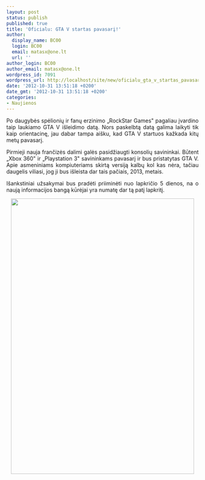 ```yaml
---
layout: post
status: publish
published: true
title: 'Oficialu: GTA V startas pavasarį!'
author:
  display_name: BC00
  login: BC00
  email: matasx@one.lt
  url: ''
author_login: BC00
author_email: matasx@one.lt
wordpress_id: 7091
wordpress_url: http://localhost/site/new/oficialu_gta_v_startas_pavasari/
date: '2012-10-31 13:51:18 +0200'
date_gmt: '2012-10-31 13:51:18 +0200'
categories:
- Naujienos
---
```

<p style="text-align: justify;">
	Po daugybės spėlionių ir fanų erzinimo &bdquo;RockStar Games&quot; pagaliau įvardino taip laukiamo GTA V i&scaron;leidimo datą. Nors paskelbtą datą galima laikyti tik kaip orientacinę, jau dabar tampa ai&scaron;ku, kad GTA V startuos kažkada kitų metų pavasarį.</p>
<p style="text-align: justify;">
	Pirmieji nauja frančizės dalimi galės pasidžiaugti konsolių savininkai. Būtent &bdquo;Xbox 360&quot; ir &bdquo;Playstation 3&quot; savininkams pavasarį ir bus pristatytas GTA V. Apie asmeniniams kompiuteriams skirtą versiją kalbų kol kas nėra, tačiau daugelis viliasi, jog ji bus i&scaron;leista dar tais pačiais, 2013, metais.</p>
<p style="text-align: justify;">
	I&scaron;ankstiniai užsakymai bus pradėti priiminėti nuo lapkričio 5 dienos, na o naują informacijos bangą kūrėjai yra numatę dar tą patį lapkritį.</p>
<p style="text-align: center;">
	<img alt="" src="http://technews.lt/userfiles/GTAVspring.jpg" style="width: 480px; height: 720px;" /></p>

